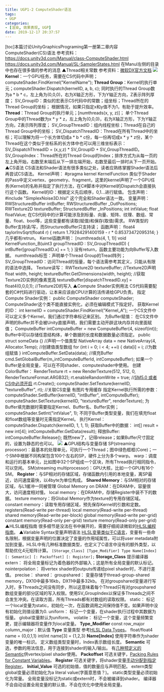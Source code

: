 ```yaml
---
title: UGP1-2 ComputeShader语法
tags:
- UGP
categories:
- [渲染, 效果表现, UGP]
date: 2019-12-17 20:37:57
---
```


\[toc\]本篇讨论UnityGraphicsPrograming第一册第二章内容 ComputeShader(CS)语法 参考资料： https://docs.unity3d.com/Manual/class-ComputeShader.html https://docs.unity3d.com/Manual/SL-SamplerStates.html 在Manul左侧的目录中也存在很多值的参考的消息 ▲Thread相关常数 参考资料：[微软DX官方文档](https://docs.microsoft.com/en-us/windows/win32/direct3dhlsl/sv-dispatchthreadid "微软DX官方文档") ![](https://acgmart.oss-cn-hangzhou.aliyuncs.com/uploads/article/render/present/ugp/001.png) **Kernel**：一个GPU任务，需要在CS代码中声明；computeShader.FindKernel("KernelName"); **Thread Group**：Kernel的执行单元；computeShader.Dispatch(kernelID, a, b, c); 同时执行的Thread Group数为a \* b \* c，左上角为(0,0,0)，右为X轴正方形，下为Y轴正方向，Z表示阵列厚度； SV\_GroupID：类似的宏表示CS代码中的常数；组坐标；Thread所在的Thread Group的坐标； 根据情况，如果只指定x和y值不为1，有助于提升效率。 **Thread**：Thread Group的执行单元；\[numthreads(x, y, z)\]； 单个Thread Group中的Thread数为x \* y \* z，左上角为(0,0,0)，右为X轴正方形，下为Y轴正方向，Z表示阵列厚度； SV\_GroupThreadID：组内线程坐标；Thread在自己的Thread Group中的坐标； SV\_DispatchThreadID：Thread在所有Thread中的坐标；可以理解为将一个长方体切成a \* b \* c份，每一份再切成x \* y \* z份，某个Thread在这个类似于坐标系的长方体中也可以用三维坐标表示：SV\_DispatchThreadID = (x,y,z) \* SV\_GroupID + SV\_GroupThreadID。 SV\_GroupIndex：Thread所在的Thread Group的Index；排序方式为从每一页的左上角开始，右数至末端后从下一排左端开始，右数至最后一排时从下一页开始。 ▲CS语法 CS语法和Shader语法有很多类似之处，读者应熟练掌握Shader语法后再尝试CS语法。 Kernel声明： #pragma kernel KernelFunction 类似于Shader的Pass中定义vertex、geometry、fragment，这里的kernel声明了一个GPU任务(Kernel)的名称并指定了执行方法，在C#脚本中对Kernel的Dispatch会直接执行这个函数。 Kernel的ID：根据定义先后顺序，0,1...进行赋值。 包含声明： #include "SimplexNoise3D.hlsl" 这个完全和Shader语法一致。 变量声明： RWStructuredBuffer<int> intBuffer; RWStructuredBuffer<float3> \_OutPositions; RWTexture2D<float4> textureBuffer; StructuredBuffer<float3> \_InPositions; int intValue; float floatValue; 在CS代码中的计算可能涉及到标量、向量、矩阵、纹理、数组、常量、float、bool等，这些变量都有读取(赋值)和保存(取值)需求。 RW类型的Buffer支持读/写，而StructuredBuffer只支持读； 函数声明： float4 taylorInvSqrt(float4 r) { return 1.79284291400159 - r \* 0.85373472095314; } 几乎都有retrun。 Kernel函数声明： \[numthreads(4, 1, 1)\] void KernelFunction\_B(uint3 groupThreadID : SV\_GroupThreadID) { intBuffer\[groupThreadID.x\] += 1; } 没有return，函数主要功能为向Buffer写入数据。 numthreads标签：声明单个Thread Group的Tread阵列； SV\_GroupThreadID：访问Thread的恒量，每个语法需参考其定义，只能从有限的语法中选择。 Texture读写： RWTexture2D<float4> textureBuffer; //Texture2D声明 float width, height; textureBuffer.GetDimensions(width, height); //获取Texture2D实例的像素宽高 textureBuffer\[dispatchThreadID.xy\] = float4(0,0,0,1); //Texture2D的写入 ▲Compute Shader实例用法 CS代码需要配套的C#代码进行驱动，让本来应该由CPU计算的活传递给GPU负责。 指定Compute Shader实例： public ComputeShader computeShader; ComputeShader这个类不能直接实例化，必须在编辑模式下指定好。 获取Kernel的ID： int kernelID = computeShader.FindKernel("Kernel\_A"); 一个CS文件中可以定义多个Kernel，我们通过字符串标记来区别。 为Buffer赋值： 在CS文件中声明的Buffer并不会被Unity直接声明，我们需要主动开辟这块内存并向里面赋值； ComputeBuffer intComputeBuffer = new ComputeBuffer(4, sizeof(int)); Buffer中可以存储任意结构体，单个数据的长度和数据数量必须指定。 public struct someData {} //声明一个值类型 NativeArray<someData> data = new NativeArray<someData>(4, Allocator.Temp); //创建值类型数组 for (int i = 0; i < 4; ++i) { data\[i\] = i; //为数组赋值 } intComputeBuffer.SetData(data); //填充Buffer cmd.SetGlobalBuffer(m\_intComputeBufferId, intComputeBuffer); 如果一个Buffer是全局变量，可以在不同shader、computeshader中使用。 创建ColorBuffer： RenderTexture rt = new RenderTexture(512, 512, 0, RenderTextureFormat.ARGB32); rt.enableRandomWrite = true; //[SM5.0 或者CS中必须开启](https://docs.unity3d.com/ScriptReference/RenderTexture-enableRandomWrite.html "SM5.0 或者CS中必须开启") rt.Create(); computeShader.SetTexture(kernelID, "textureBuffer", rt); //关联CS变量 有图片专用缓存 指定Kernel执行所需的参数： computeShader.SetBuffer(kernelID, "intBuffer", intComputeBuffer); computeShader.SetTexture(kernelID, "textureBuffer", renderTexture); 为Buffer填充数据时需要指定Kernel、Buffer名、Buffer实例； computeShader.SetInt("intValue", 1); 不同于Buffer类型变量，我们在填充float和float数组等变量时无需指定Kernel。 执行Kernel： computeShader.Dispatch(kernelID, 1, 1, 1); 获取Buffer中的数据： int\[\] result = new int\[4\]; intComputeBuffer.GetData(result); 释放Buffer: intComputeBuffer.Release(); 既然new了，记得release；如果Buffer尺寸固定的，设置为静态的也可以。 ![](https://acgmart.oss-cn-hangzhou.aliyuncs.com/uploads/article/render/present/ugp/002.png) ▲GPU结构与变量存储 SP(streaming processor)：最基本的处理单元，可执行一个Thread；图中绿色框框(Core)；一个SM中根据不同构架包含100个左右的SP，硬件上分为多个warp。 warp：调度和运行的基本单元，比如图中32个SP组成一个区块，所有Thread执行相同指令，可以空闲。 SM(streaming multiprocessor)：GPU大核，比如一个GPU有16个SM。 **Register**：与SP相对的存储区域，存储函数内引用的本地变量，离SP最近，访问速度最快，以4byte为单位构成。 **Shared Memory**：与SM相对的存储区域，与L1缓冲一同被管理 Global Memory on DRAM：在DRAM中，容量很大，访问速度相对慢。 local memory：在DRAM中，存储Register中装不下的数据。 texture memory：将Global Memory作为texture的专用存储区域。 constant memory：读取专用存储区域，预先保存Kernel的引数和定数。 registers(Read-write per-thread) local memory(Read-write per-thread) shared memory(Read-write per-block) global memory(Read-write per-grid) constant memory(Read-only per-grid) texture memory(Read-only per-grid) ▲HLSL编程指南 很多细节是没法在书中展开的，需要仔细阅读微软的[HLSL编程指南](https://docs.microsoft.com/zh-cn/windows/win32/direct3dhlsl/dx-graphics-hlsl "HLSL编程指南")。 ▲Variable Syntax变量声明语法 [HLSL变量类似于C语言](https://docs.microsoft.com/zh-cn/windows/win32/direct3dhlsl/dx-graphics-hlsl-variables "HLSL变量类似于C语言")，变量有一些命名限制，根据变量声明的位置决定了变量的作用域属性，可以将user metadata附加到变量。HLSL中有几种标准数据类型，也定义了C语言中没有的额外类型，以帮助优化4元矩阵计算。 `[Storage_Class] [Type_Modifier] Type Name[Index] [: Semantic] [: Packoffset] [: Register];` **Storage\_Class** 提示编译器 extern： 将全局变量标记为着色器的外部输入；这是所有全局变量的默认标记。 nointerpolation： 将vertex shader的outputs传递给pixel shader时，不进行差值。 precise： shared： groupshared： 变量存储于thread-group-shared memory，DX10中最多16kb，DX11中最多32kb。 在对groupshared变量进行写入时，多Threads之间没有同步，所以这意味着每个Thread只有对groupshared数组变量的部分区域的写入权限。使用SV\_GroupIndex以保证多Threads之间不会发生冲突。在读取方面，所有Threads都有对数组的读取权限。 static： 标记一个local变量为static，初始化一次，在函数调用之间保持值不变。如果声明中没有初始化则值设置为0. uniform： 标记一个变量，在shader执行过程中其数据为恒量。 global变量默认为uniform。 volatile： 标记一个变量，这个变量频繁变更，提示编辑器将变量作为local变量。 **Type\_Modifier** const row\_major column\_major：默认值 **Type** 变量类型 参考[HLSL Data Types](https://docs.microsoft.com/zh-cn/windows/win32/direct3dhlsl/dx-graphics-hlsl-data-types "HLSL Data Types")。 float/float4 name = {0,0,1,1} int/int name\[3\] = {1,2,3} **Name\[Index\]** 使用字符串作为shader变量的唯一标识。 定义数组类型变量时，Index表示数组长度。 **Semantic** 可选，参数的用法信息，用于连接到shader的输入/输出。 有[几种预定义的Semantic](https://docs.microsoft.com/zh-cn/windows/win32/direct3dhlsl/dx-graphics-hlsl-semantics "几种预定义的Semantic")供vertex/pixel shader使用。 **Packoffset** 可选关键字，[Packing Rules for Constant Variables](https://docs.microsoft.com/zh-cn/windows/win32/direct3dhlsl/dx-graphics-hlsl-variable-packoffset "Packing Rules for Constant Variables")。 **Register** 可选关键字，将shader变量[手动分配到指定Register](https://docs.microsoft.com/zh-cn/windows/win32/direct3dhlsl/dx-graphics-hlsl-variable-register "手动分配到指定Register")。 **Initial\_Value** 可选的初始值，值的数量应与声明匹配。 extern类型global变量必须初始化为a literal value(字面意思值？)。 static类型变量必须初始化为常量。 全局变量没标记为static或extern时，不会被编译到shader。 编译器不会自动设置全局变量的默认值，不会在优化中使用全局变量。